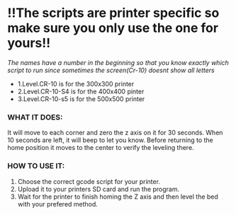 # !!The scripts are printer specific so make sure you only use the one for yours!!
*The names have a number in the beginning so that you know exactly which script to run since sometimes the screen(Cr-10) doesnt show all letters*   
- 1.Level.CR-10 is for the 300x300 printer 
- 2.Level.CR-10-S4 is for the 400x400 pinter 
- 3.Level.CR-10-s5 is for the 500x500 printer  

### WHAT IT DOES:   
  It will move to each corner and zero the z axis on it for 30 seconds. When 10 seconds are left, it will beep to let you know.   Before returning to the home position it moves to the center to verify the leveling there.

### HOW TO USE IT:
  1. Choose the correct gcode script for your printer. 
  2. Upload it to your printers SD card and run the program. 
  3. Wait for the printer to finish homing the Z axis and then level the bed with your prefered method. 

